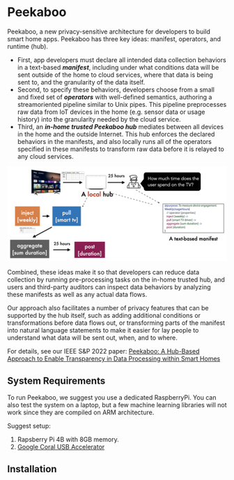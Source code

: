 # Peekaboo


Peekaboo, a new privacy-sensitive
architecture for developers to build smart home apps. Peekaboo has three key ideas: manifest, operators, and runtime (hub).

- First, app developers must declare all intended data collection behaviors in a text-based ***manifest***, including under what conditions data will be sent outside of the home to cloud services, where that data is being sent to, and the granularity of the data itself. 
- Second, to specify these behaviors, developers choose from a small and fixed set
of ***operators*** with well-defined semantics, authoring a streamoriented pipeline similar to Unix pipes. This pipeline preprocesses raw data from IoT devices in the home (e.g. sensor data or usage history) into the granularity needed by the cloud service. 
- Third, an ***in-home trusted Peekaboo hub*** mediates between all devices in the home and the outside Internet. This hub enforces the declared behaviors in the manifests, and also locally runs all of the operators specified in these manifests to transform raw data before it is relayed to any cloud services.

<img src="doc/architecture-overview.jpeg"/>

Combined, these ideas make it so that developers can reduce data collection by running pre-processing tasks on the in-home trusted hub, and users and third-party auditors can inspect data behaviors by analyzing these manifests as well as any actual data flows. 

Our approach also facilitates a number of privacy features that can be supported by the hub itself, such as adding additional conditions or transformations before data flows out, or transforming parts of the manifest into natural language statements to make it easier for lay people to understand what data will be sent out, when, and to where.

For details, see our IEEE S&amp;P 2022 paper: [Peekaboo: A Hub-Based Approach to Enable Transparency in Data Processing within Smart Homes](http://haojianj.in/resource/pdf/peekaboo-oakland22.pdf)


## System Requirements

To run Peekaboo, we suggest you use a dedicated RaspberryPi. You can also test the system on a laptop, but a few machine learning libraries will not work since they are compiled on ARM architecture. 

Suggest setup: 

1. Rapsberry Pi 4B with 8GB memory.
2. [Google Coral USB Accelerator](https://coral.ai/products/accelerator/)


## Installation



